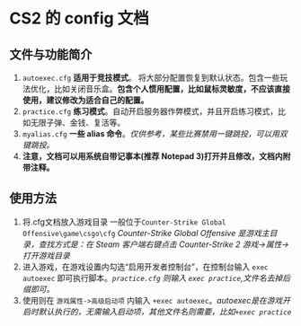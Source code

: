 # CS2 的 config 文档 
## 文件与功能简介
1. `autoexec.cfg`
**适用于竞技模式**。 将大部分配置恢复到默认状态。包含一些玩法优化，比如关闭音乐盒。**包含个人惯用配置，比如鼠标灵敏度，不应该直接使用，建议修改为适合自己的配置。**
2. `practice.cfg`
**练习模式**。自动开启服务器作弊模式，并且开启练习模式，比如无限子弹、金钱、复活等。
3. `myalias.cfg`
**一些 alias 命令**。*仅供参考，某些比赛禁用一键跳投，可以用双键跳投。*
4. **注意，文档可以用系统自带记事本(推荐 Notepad 3)打开并且修改，文档内附带注释。**
## 使用方法
1. 将.cfg文档放入游戏目录
一般位于`Counter-Strike Global Offensive\game\csgo\cfg`
*Counter-Strike Global Offensive 是游戏主目录，查找方式是：在 Steam 客户端右键点击 Counter-Strike 2 游戏->属性->打开游戏目录*
2. 进入游戏，在游戏设置内勾选“启用开发者控制台”，在控制台输入 `exec autoexec` 即可执行脚本。*`practice.cfg` 则输入 `exec practice`,文件名去掉后缀即可。*
3. 使用则在 `游戏属性->高级启动项` 内输入 `+exec autoexec`。*autoexec是在游戏开启时默认执行的，无需输入启动项，其他文件名则需要，比如`+exec practice`*
